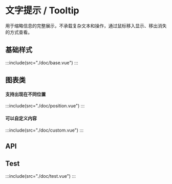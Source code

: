 <style lang="scss">
.demo-tooltip {
  .mtd-tooltip + .mtd-tooltip {
    margin-left: 15px;
  }
  .box {
    width: 500px;
    margin: 0 auto;
    .top {
      text-align: center;
    }

    .left {
      float: left;
      width: 60px;
    }

    .right {
      float: right;
      width: 60px;
    }

    .bottom {
      clear: both;
      text-align: center;
    }

    .item {
      margin: 4px;
      display: inline-block;
    }

    .left .mtd-tooltip-rel,
    .right .mtd-tooltip-rel {
      padding: 8px 10px;
    }
  }
}
.tooltip-wrapper {
  display: flex;
  justify-content: space-around;
}
.tooltip-align-wrapper {
  display: flex;
  flex-direction: column;
}
.tooltip-align-wrapper span {
  margin: 10px 0;
}
.flex-line {
  display: flex;
  align-items: center;
  justify-content: flex-start;
}
</style>
# 文字提示 / Tooltip
用于缩略信息的完整展示，不承载复杂文本和操作，通过鼠标移入显示、移出消失的方式查看。

## 基础样式
:::include(src="./doc/base.vue")
:::

## 图表类
#### 支持出现在不同位置
:::include(src="./doc/position.vue")
:::

#### 可以自定义内容
:::include(src="./doc/custom.vue")
:::

## API
<api-doc name="Tooltip" :doc="require('./api.json')"></api-doc>

## Test
:::include(src="./doc/test.vue")
:::
